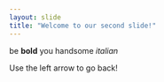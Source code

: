 ```yaml
---
layout: slide
title: "Welcome to our second slide!"
---
```

be **bold** you handsome *italian* 

Use the left arrow to go back!
